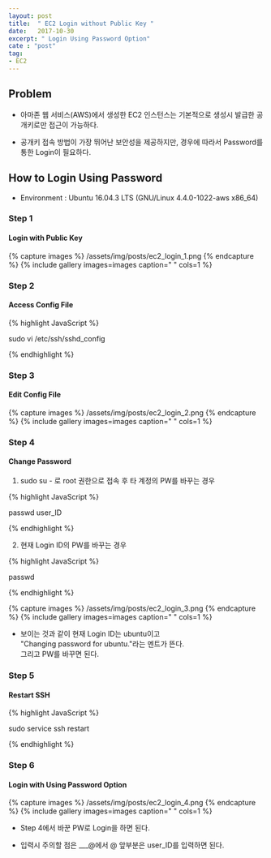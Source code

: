 ```yaml
---
layout: post
title:  " EC2 Login without Public Key "
date:   2017-10-30
excerpt: " Login Using Password Option"
cate : "post"
tag:
- EC2
---
```


## Problem

* 아마존 웹 서비스(AWS)에서 생성한 EC2 인스턴스는 기본적으로 생성시 발급한 공개키로만 접근이 가능하다.

* 공개키 접속 방법이 가장 뛰어난 보안성을 제공하지만, 경우에 따라서 Password를 통한 Login이 필요하다.

## How to Login Using Password

* Environment : Ubuntu 16.04.3 LTS (GNU/Linux 4.4.0-1022-aws x86_64)

### Step 1

#### Login with Public Key

{% capture images %}
	/assets/img/posts/ec2_login_1.png
{% endcapture %}
{% include gallery images=images caption=" " cols=1 %}



### Step 2

#### Access Config File

{% highlight JavaScript %}

sudo vi /etc/ssh/sshd_config

{% endhighlight %}

### Step 3

#### Edit Config File

{% capture images %}
	/assets/img/posts/ec2_login_2.png
{% endcapture %}
{% include gallery images=images caption=" " cols=1 %}


### Step 4

#### Change Password

1) sudo su - 로 root 권한으로 접속 후 타 계정의 PW를 바꾸는 경우

{% highlight JavaScript %}

passwd user_ID

{% endhighlight %}



2) 현재 Login ID의 PW를 바꾸는 경우

{% highlight JavaScript %}

passwd

{% endhighlight %}

{% capture images %}
	/assets/img/posts/ec2_login_3.png
{% endcapture %}
{% include gallery images=images caption=" " cols=1 %}

* 보이는 것과 같이 현재 Login ID는 ubuntu이고 <br> "Changing password for ubuntu."라는 멘트가 뜬다. <br> 그리고 PW를 바꾸면 된다.



### Step 5

#### Restart SSH

{% highlight JavaScript %}

sudo service ssh restart

{% endhighlight %}


### Step 6

#### Login with Using Password Option

{% capture images %}
	/assets/img/posts/ec2_login_4.png
{% endcapture %}
{% include gallery images=images caption=" " cols=1 %}

* Step 4에서 바꾼 PW로 Login을 하면 된다.

* 입력시 주의할 점은 ___@에서 @ 앞부분은 user_ID를 입력하면 된다.



